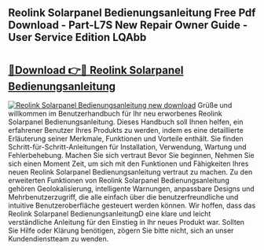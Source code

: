 ## Reolink Solarpanel Bedienungsanleitung Free Pdf Download - Part-L7S New Repair Owner Guide - User Service Edition LQAbb

# <h2><a href="http://df4wm5.blite.top/?on=Reolink+Solarpanel+Bedienungsanleitung">🔗Download 👉🔴 Reolink Solarpanel Bedienungsanleitung</a></h2>

[![Reolink Solarpanel Bedienungsanleitung new download](https://i.imgur.com/lujVjoI.png)](http://df4wm5.blite.top/?on=Reolink+Solarpanel+Bedienungsanleitung)
Grüße und willkommen im Benutzerhandbuch für Ihr neu erworbenes Reolink Solarpanel Bedienungsanleitung. Dieses Handbuch soll Ihnen helfen, ein erfahrener Benutzer Ihres Produkts zu werden, indem es eine detaillierte Erläuterung seiner Merkmale, Funktionen und Vorteile enthält. Sie finden Schritt-für-Schritt-Anleitungen für Installation, Verwendung, Wartung und Fehlerbehebung. Machen Sie sich vertraut Bevor Sie beginnen, Nehmen Sie sich einen Moment Zeit, um sich mit den Funktionen und Fähigkeiten Ihres neuen Reolink Solarpanel Bedienungsanleitung vertraut zu machen. Zu den erweiterten Funktionen von Reolink Solarpanel Bedienungsanleitung gehören Geolokalisierung, intelligente Warnungen, anpassbare Designs und Mehrbenutzerzugriff, die alle einfach über die benutzerfreundliche und intuitive Benutzeroberfläche gesteuert werden können. Wir hoffen, dass das Reolink Solarpanel BedienungsanleitungD eine klare und leicht verständliche Anleitung für den Einstieg in Ihr neues Produkt war. Sollten Sie Hilfe oder Klärung benötigen, zögern Sie bitte nicht, sich an unser Kundendienstteam zu wenden.
